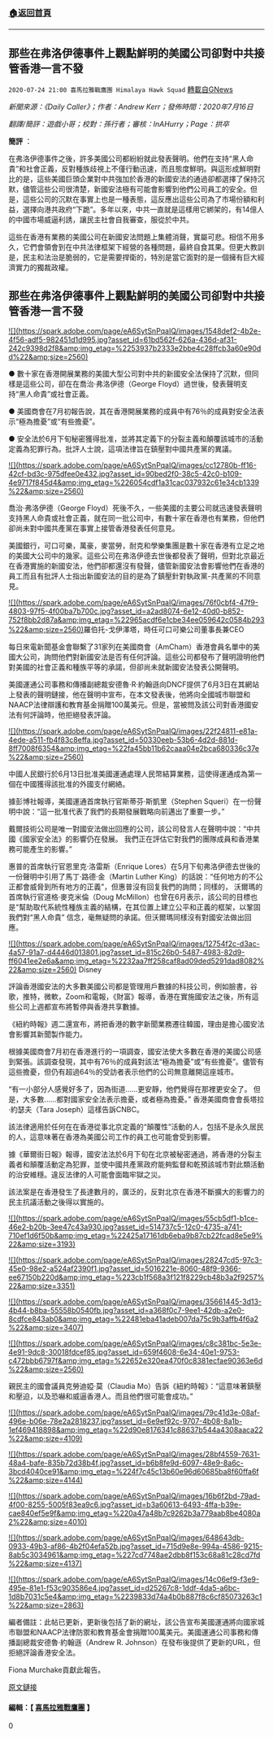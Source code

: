 ###  [:house:返回首頁](https://github.com/ourhimalayas/txt)
---

## 那些在弗洛伊德事件上觀點鮮明的美國公司卻對中共接管香港一言不發
`2020-07-24 21:00 喜馬拉雅戰鷹團 Himalaya Hawk Squad` [轉載自GNews](https://gnews.org/zh-hant/275217/)

*新聞來源：《Daily Caller》；作者：Andrew Kerr；發佈時間：2020年7月16日*

*翻譯/簡評：遊戲小哥；校對：孫行者；審核：InAHurry；Page：拱卒*

**簡評** ：

在弗洛伊德事件之後，許多美國公司都紛紛就此發表聲明。他們在支持“黑人命貴”和社會正義，反對種族歧視上不僅行動迅速，而且態度鮮明。與這形成鮮明對比的是，這些美國巨頭企業對中共強加於香港的新國安法的通過卻都選擇了保持沉默，儘管這些公司很清楚，新國安法極有可能會影響到他們公司員工的安全。但是，這些公司的沉默在事實上也是一種表態，這反應出這些公司為了市場份額和利益，選擇向港共政府“下跪”。多年以來，中共一直就是這樣用它綁架的，有14億人的中國市場威逼利誘，讓民主社會自我審查，服從於中共。

這些在香港有業務的美國公司在新國安法問題上集體消聲，實屬可悲。相信不用多久，它們會領會到在中共法律框架下經營的各種問題，最終自食其果。但更大教訓是，民主和法治是脆弱的，它是需要捍衛的，特別是當它面對的是一個擁有巨大經濟實力的獨裁政權。

##  **那些在弗洛伊德事件上觀點鮮明的美國公司卻對中共接管香港一言不發** 

[!\[\](https://spark.adobe.com/page/eA6SytSnPqaIQ/images/1548def2-4b2e-4f56-adf5-982451d1d995.jpg?asset_id=61bd562f-626a-436d-af31-242c9398d2f8&amp;img_etag=%2253937b2333e2bbe4c28ffcb3a60e90dd%22&amp;size=2560)](https://spark.adobe.com/page/eA6SytSnPqaIQ/images/1548def2-4b2e-4f56-adf5-982451d1d995.jpg?asset_id=61bd562f-626a-436d-af31-242c9398d2f8&amp;img_etag=%2253937b2333e2bbe4c28ffcb3a60e90dd%22&amp;size=1024)

● 數十家在香港開展業務的美國大型公司對中共的新國安全法保持了沉默，但同樣是這些公司，卻在在喬治·弗洛伊德（George Floyd）過世後，發表聲明支持“黑人命貴”或社會正義。

● 美國商會在7月初報告說，其在香港開展業務的成員中有76％的成員對安全法表示“極為擔憂”或“有些擔憂”。

● 安全法於6月下旬秘密獲得批准，並將其定義下的分裂主義和顛覆該城市的活動定義為犯罪行為。批評人士說，這項法律旨在鎮壓對中國共產黨的異議。

[!\[\](https://spark.adobe.com/page/eA6SytSnPqaIQ/images/cc12780b-ff16-42cf-bd3c-975dfee0e432.jpg?asset_id=90bed2f0-38c5-42c0-b109-4e9717f845d4&amp;img_etag=%226054cdf1a31cac037932c61e34cb1339%22&amp;size=2560)](https://spark.adobe.com/page/eA6SytSnPqaIQ/images/cc12780b-ff16-42cf-bd3c-975dfee0e432.jpg?asset_id=90bed2f0-38c5-42c0-b109-4e9717f845d4&amp;img_etag=%226054cdf1a31cac037932c61e34cb1339%22&amp;size=1024)

喬治·弗洛伊德（George Floyd）死後不久，一些美國的主要公司就迅速發表聲明支持黑人命貴或社會正義，就在同一批公司中，有數十家在香港也有業務，但他們卻尚未對中國共產黨在事實上接管香港發表任何意見。

美國銀行，可口可樂，萬豪，麥當勞，耐克和學樂集團是數十家在香港有立足之地的美國大公司中的幾家。這些公司在弗洛伊德去世後都發表了聲明，但對北京最近在香港實施的新國安法，他們卻都還沒有發聲，儘管新國安法會影響他們在香港的員工而且有批評人士指出新國安法的目的是為了鎮壓針對執政黨-共產黨的不同意見。

[!\[\](https://spark.adobe.com/page/eA6SytSnPqaIQ/images/76f0cbf4-47f9-4803-97f5-4f00ba7b700c.jpg?asset_id=a2ad8074-6e12-40d0-b852-752f8bb2d87a&amp;img_etag=%22965acdf6e1cbe34ee059642c0584b293%22&amp;size=2560)](https://spark.adobe.com/page/eA6SytSnPqaIQ/images/76f0cbf4-47f9-4803-97f5-4f00ba7b700c.jpg?asset_id=a2ad8074-6e12-40d0-b852-752f8bb2d87a&amp;img_etag=%22965acdf6e1cbe34ee059642c0584b293%22&amp;size=1024)羅伯托-戈伊澤塔，時任可口可樂公司董事長兼CEO

每日來電新聞基金會聯繫了31家列在美國商會（AmCham）香港會員名單中的美國大公司，詢問他們對新國安法是否有任何評論。這些公司都發布了聲明證明他們對美國的社會正義和種族平等的承諾，但卻尚未就新國安法發表公開聲明。

美國運通公司事務和傳播副總裁安德魯·R·約翰遜向DNCF提供了6月3日在其網站上發表的聲明鏈接，他在聲明中宣布，在本文發表後，他將向全國城市聯盟和NAACP法律辯護和教育基金捐贈100萬美元。但是，當被問及該公司對香港國安法有何評論時，他拒絕發表評論。

[!\[\](https://spark.adobe.com/page/eA6SytSnPqaIQ/images/22f24811-e81a-4ede-a511-fb4f83c8effa.jpg?asset_id=50330eeb-53b6-4d2d-881d-8ff7008f6354&amp;img_etag=%22fa45bb11b62caaa04e2bca680336c37e%22&amp;size=2560)](https://spark.adobe.com/page/eA6SytSnPqaIQ/images/22f24811-e81a-4ede-a511-fb4f83c8effa.jpg?asset_id=50330eeb-53b6-4d2d-881d-8ff7008f6354&amp;img_etag=%22fa45bb11b62caaa04e2bca680336c37e%22&amp;size=1024)

中國人民銀行於6月13日批准美國運通處理人民幣結算業務，這使得運通成為第一個在中國獲得該批准的外國支付網絡。

據彭博社報導，美國運通首席執行官斯蒂芬·斯凱里（Stephen Squeri）在一份聲明中說：“這一批准代表了我們的長期發展戰略向前邁出了重要一步。”

戴爾技術公司是唯一對國安法做出回應的公司，該公司發言人在聲明中說：“中共國《國家安全法》的影響仍在發展。 我們正在評估它對我們的團隊成員和香港業務可能產生的影響。”

惠普的首席執行官恩里克·洛雷斯（Enrique Lores）在5月下旬弗洛伊德去世後的一份聲明中引用了馬丁·路德·金（Martin Luther King）的話說：“任何地方的不公正都會威脅到所有地方的正義”，但惠普沒有回复我們的詢問；同樣的， 沃爾瑪的首席執行官道格·麥克米倫（Doug McMillon）也曾在6月表示，該公司的目標也是“幫助取代系統性種族主義的結構，在其位置上建立公平和正義的框架，以鞏固我們對“黑人命貴” 信念，毫無疑問的承諾。但沃爾瑪同樣沒有對國安法做出回應。

[!\[\](https://spark.adobe.com/page/eA6SytSnPqaIQ/images/12754f2c-d3ac-4a57-91a7-d4446d013801.jpg?asset_id=815c26b0-5487-4983-82d9-ff6041ee2e6a&amp;img_etag=%2232aa7ff258caf8ad09ded5291dad8082%22&amp;size=2560)](https://spark.adobe.com/page/eA6SytSnPqaIQ/images/12754f2c-d3ac-4a57-91a7-d4446d013801.jpg?asset_id=815c26b0-5487-4983-82d9-ff6041ee2e6a&amp;img_etag=%2232aa7ff258caf8ad09ded5291dad8082%22&amp;size=1024) Disney



評論香港國安法的大多數美國公司都是管理用戶數據的科技公司，例如臉書，谷歌，推特，微軟，Zoom和電報，《財富》報導，香港在實施國安法之後，所有這些公司上週都宣布將暫停與香港共享數據。

《紐約時報》週二還宣布，將把香港的數字新聞業務遷往韓國，理由是擔心國安法會影響其新聞製作能力。

根據美國商會7月初在香港進行的一項調查，國安法使大多數在香港的美國公司感到緊張。該調查發現，其中有76％的成員對該法“極為擔憂”或“有些擔憂”。儘管有這些擔憂，但仍有超過64％的受訪者表示他們的公司無意離開這座城市。

“有一小部分人感覺好多了，因為街道……更安靜，他們覺得在那裡更安全了。 但是，大多數……都對國家安全法表示擔憂，或者極為擔憂。” 香港美國商會會長塔拉·約瑟夫（Tara Joseph）這樣告訴CNBC。

該法律適用於任何在在香港從事北京定義的“顛覆性”活動的人，包括不是永久居民的人，這意味著在香港為美國公司工作的員工也可能會受到影響。

據《華爾街日報》報導，國安法法於6月下旬在北京被秘密通過，將香港的分裂主義者和顛覆活動定為犯罪，並使中國共產黨政府能夠監督和乾預該城市對此類活動的治安維穩。違反法律的人可能會面臨牢獄之災。

該法案是在香港發生了長達數月的，廣泛的，反對北京在香港不斷擴大的影響力的民主抗議活動之後得以實施的。

[!\[\](https://spark.adobe.com/page/eA6SytSnPqaIQ/images/55cb5df1-b1ce-46e2-b20b-3ee47c43a930.jpg?asset_id=514737c5-12c0-4735-a741-710ef1d6f50b&amp;img_etag=%22425a17161db6eba9b87cb22fcad8e5e9%22&amp;size=3193)](https://spark.adobe.com/page/eA6SytSnPqaIQ/images/55cb5df1-b1ce-46e2-b20b-3ee47c43a930.jpg?asset_id=514737c5-12c0-4735-a741-710ef1d6f50b&amp;img_etag=%22425a17161db6eba9b87cb22fcad8e5e9%22&amp;size=1024)

[!\[\](https://spark.adobe.com/page/eA6SytSnPqaIQ/images/28247cd5-97c3-45e0-98e2-a524af2390f1.jpg?asset_id=5016221e-8060-48f9-9366-ee67150b220d&amp;img_etag=%223cb1f568a3f121f8229cb48b3a2f9257%22&amp;size=3351)](https://spark.adobe.com/page/eA6SytSnPqaIQ/images/28247cd5-97c3-45e0-98e2-a524af2390f1.jpg?asset_id=5016221e-8060-48f9-9366-ee67150b220d&amp;img_etag=%223cb1f568a3f121f8229cb48b3a2f9257%22&amp;size=1024)

[!\[\](https://spark.adobe.com/page/eA6SytSnPqaIQ/images/35661445-3d13-4b44-b8ba-55558b0540fb.jpg?asset_id=a368f0c7-9ee1-42db-a2e0-8cdfce843ab0&amp;img_etag=%22481eba41adeb007da75c9b3affb4f6a2%22&amp;size=3407)](https://spark.adobe.com/page/eA6SytSnPqaIQ/images/35661445-3d13-4b44-b8ba-55558b0540fb.jpg?asset_id=a368f0c7-9ee1-42db-a2e0-8cdfce843ab0&amp;img_etag=%22481eba41adeb007da75c9b3affb4f6a2%22&amp;size=1024)

[!\[\](https://spark.adobe.com/page/eA6SytSnPqaIQ/images/c8c381bc-5e3e-4e91-9dc8-30018fdcef85.jpg?asset_id=659f4608-6e34-40e1-9753-c472bbb6797f&amp;img_etag=%22652e320ea470f0c8381ecfae90363e6d%22&amp;size=2560)](https://spark.adobe.com/page/eA6SytSnPqaIQ/images/c8c381bc-5e3e-4e91-9dc8-30018fdcef85.jpg?asset_id=659f4608-6e34-40e1-9753-c472bbb6797f&amp;img_etag=%22652e320ea470f0c8381ecfae90363e6d%22&amp;size=1024)

親民主的國會議員克勞迪婭·莫（Claudia Mo）告訴《紐約時報》：“這意味著鎮壓和壓迫，以及恐嚇和威逼香港人。而且他們很可能會成功。”

[!\[\](https://spark.adobe.com/page/eA6SytSnPqaIQ/images/79c41d3e-08af-496e-b06e-78e2a2818237.jpg?asset_id=6e9ef92c-9707-4b08-8a1b-1ef469418898&amp;img_etag=%22d90e8176341c88637b544a4308aaca22%22&amp;size=4109)](https://spark.adobe.com/page/eA6SytSnPqaIQ/images/79c41d3e-08af-496e-b06e-78e2a2818237.jpg?asset_id=6e9ef92c-9707-4b08-8a1b-1ef469418898&amp;img_etag=%22d90e8176341c88637b544a4308aaca22%22&amp;size=1024)

[!\[\](https://spark.adobe.com/page/eA6SytSnPqaIQ/images/28bf4559-7631-48a4-bafe-835b72d38b4f.jpg?asset_id=b6b8fe9d-6097-48e9-8a6c-3bcd4040ce91&amp;img_etag=%224f7c45c13b60e96d60685ba8f60ffa6f%22&amp;size=4144)](https://spark.adobe.com/page/eA6SytSnPqaIQ/images/28bf4559-7631-48a4-bafe-835b72d38b4f.jpg?asset_id=b6b8fe9d-6097-48e9-8a6c-3bcd4040ce91&amp;img_etag=%224f7c45c13b60e96d60685ba8f60ffa6f%22&amp;size=1024)

[!\[\](https://spark.adobe.com/page/eA6SytSnPqaIQ/images/16b6f2bd-79ad-4f00-8255-5005f83ea9c6.jpg?asset_id=b3a60613-6493-4ffa-b39e-cae840ef5e9f&amp;img_etag=%220a47a48b7c9262b3a779aab8be4080a2%22&amp;size=4010)](https://spark.adobe.com/page/eA6SytSnPqaIQ/images/16b6f2bd-79ad-4f00-8255-5005f83ea9c6.jpg?asset_id=b3a60613-6493-4ffa-b39e-cae840ef5e9f&amp;img_etag=%220a47a48b7c9262b3a779aab8be4080a2%22&amp;size=1024)

[!\[\](https://spark.adobe.com/page/eA6SytSnPqaIQ/images/648643db-0933-49b3-af86-4b2f04efa52b.jpg?asset_id=715d9e8e-994a-4586-9215-8ab5c3034961&amp;img_etag=%227cd7748ae2dbb8f153c68a81c28cd7fd%22&amp;size=4137)](https://spark.adobe.com/page/eA6SytSnPqaIQ/images/648643db-0933-49b3-af86-4b2f04efa52b.jpg?asset_id=715d9e8e-994a-4586-9215-8ab5c3034961&amp;img_etag=%227cd7748ae2dbb8f153c68a81c28cd7fd%22&amp;size=1024)

[!\[\](https://spark.adobe.com/page/eA6SytSnPqaIQ/images/14c06ef9-f3e9-495e-81e1-f53c903586e4.jpg?asset_id=d25267c8-1ddf-4da5-a6bc-1d8b7031c5e4&amp;img_etag=%2239833d74a4b0b887f8c6cf85073263c1%22&amp;size=2863)](https://spark.adobe.com/page/eA6SytSnPqaIQ/images/14c06ef9-f3e9-495e-81e1-f53c903586e4.jpg?asset_id=d25267c8-1ddf-4da5-a6bc-1d8b7031c5e4&amp;img_etag=%2239833d74a4b0b887f8c6cf85073263c1%22&amp;size=1024)

編者備註：此帖已更新，更新後包括了新的網址，該公告宣布美國運通將向國家城市聯盟和NAACP法律防禦和教育基金會捐贈100萬美元。美國運通公司事務和傳播副總裁安德魯·約翰遜（Andrew R. Johnson）在發布後提供了更新的URL，但拒絕評論香港安全法。

Fiona Murchake貢獻此報告。

[原文鏈接](https://dailycaller.com/2020/07/16/american-companies-geroge-floyd-hong-kong-security-law/)

#### 編輯：【 [喜馬拉雅戰鷹團](https://spark.adobe.com/page/eA6SytSnPqaIQ/) 】 



0

